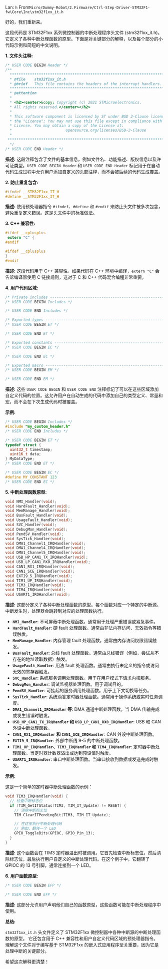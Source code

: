 Lan: `h` From`Micro/Dummy-Robot/2.Firmware/Ctrl-Step-Driver-STM32F1-fw\Core\Inc\stm32f1xx_it.h`

好的，我们重新来。

这段代码是 STM32F1xx 系列微控制器的中断处理程序头文件 (stm32f1xx_it.h)。它定义了各种中断处理函数的原型。下面是对关键部分的解释，以及每个部分的小代码示例和简短的中文说明。

**1. 文件头注释:**

```c
/* USER CODE BEGIN Header */
/**
  ******************************************************************************
  * @file    stm32f1xx_it.h
  * @brief   This file contains the headers of the interrupt handlers.
  ******************************************************************************
  * @attention
  *
  * <h2><center>&copy; Copyright (c) 2021 STMicroelectronics.
  * All rights reserved.</center></h2>
  *
  * This software component is licensed by ST under BSD 3-Clause license,
  * the "License"; You may not use this file except in compliance with the
  * License. You may obtain a copy of the License at:
  *                        opensource.org/licenses/BSD-3-Clause
  *
 ******************************************************************************
  */
/* USER CODE END Header */
```

**描述:**  这段注释包含了文件的基本信息，例如文件名、功能描述、版权信息以及许可证类型。`USER CODE BEGIN Header` 和 `USER CODE END Header` 标记用于在自动代码生成过程中允许用户添加自定义的头部注释，而不会被后续的代码生成覆盖。

**2. 防止重复包含:**

```c
#ifndef __STM32F1xx_IT_H
#define __STM32F1xx_IT_H
```

**描述:**  使用预处理器指令 `#ifndef`、`#define` 和 `#endif` 来防止头文件被多次包含，避免重复定义错误。这是头文件中的标准做法。

**3. C++ 兼容性:**

```c
#ifdef __cplusplus
 extern "C" {
#endif

#ifdef __cplusplus
}
#endif
```

**描述:**  这段代码用于 C++ 兼容性。如果代码在 C++ 环境中编译，`extern "C"` 会告诉编译器使用 C 链接规则，这对于 C 和 C++ 代码混合编程非常重要。

**4. 用户代码区域:**

```c
/* Private includes ----------------------------------------------------------*/
/* USER CODE BEGIN Includes */

/* USER CODE END Includes */

/* Exported types ------------------------------------------------------------*/
/* USER CODE BEGIN ET */

/* USER CODE END ET */

/* Exported constants --------------------------------------------------------*/
/* USER CODE BEGIN EC */

/* USER CODE END EC */

/* Exported macro ------------------------------------------------------------*/
/* USER CODE BEGIN EM */

/* USER CODE END EM */
```

**描述:**  这些 `USER CODE BEGIN` 和 `USER CODE END` 注释标记了可以在这些区域添加自定义代码的位置。这允许用户在自动生成的代码中添加自己的类型定义、常量和宏，而不会在下次生成代码时被覆盖。

**示例:**

```c
/* USER CODE BEGIN Includes */
#include "my_custom_header.h"
/* USER CODE END Includes */

/* USER CODE BEGIN ET */
typedef struct {
  uint32_t timestamp;
  uint16_t data;
} MyDataType;
/* USER CODE END ET */

/* USER CODE BEGIN EC */
#define MY_CONSTANT 123
/* USER CODE END EC */
```

**5. 中断处理函数原型:**

```c
void NMI_Handler(void);
void HardFault_Handler(void);
void MemManage_Handler(void);
void BusFault_Handler(void);
void UsageFault_Handler(void);
void SVC_Handler(void);
void DebugMon_Handler(void);
void PendSV_Handler(void);
void SysTick_Handler(void);
void DMA1_Channel1_IRQHandler(void);
void DMA1_Channel4_IRQHandler(void);
void DMA1_Channel5_IRQHandler(void);
void USB_HP_CAN1_TX_IRQHandler(void);
void USB_LP_CAN1_RX0_IRQHandler(void);
void CAN1_RX1_IRQHandler(void);
void CAN1_SCE_IRQHandler(void);
void EXTI9_5_IRQHandler(void);
void TIM1_UP_IRQHandler(void);
void TIM3_IRQHandler(void);
void TIM4_IRQHandler(void);
void USART1_IRQHandler(void);
```

**描述:**  这部分定义了各种中断处理函数的原型。每个函数对应一个特定的中断源。中断发生时，处理器会跳转到对应的处理函数执行。

*   **`NMI_Handler`**:  不可屏蔽中断处理函数。通常用于处理严重错误或紧急事件。
*   **`HardFault_Handler`**:  硬 fault 处理函数。通常由非法内存访问、无效指令等错误触发。
*   **`MemManage_Handler`**:  内存管理 fault 处理函数。通常由内存访问权限错误触发。
*   **`BusFault_Handler`**:  总线 fault 处理函数。通常由总线错误（例如，尝试从不存在的地址读取数据）触发。
*   **`UsageFault_Handler`**:  用法 fault 处理函数。通常由执行未定义的指令或访问无效的寄存器触发。
*   **`SVC_Handler`**:  系统服务调用处理函数。用于在用户模式下请求内核服务。
*   **`DebugMon_Handler`**:  调试监视器处理函数。用于调试目的。
*   **`PendSV_Handler`**:  可挂起的服务调用处理函数。用于上下文切换等任务。
*   **`SysTick_Handler`**:  系统滴答定时器处理函数。通常用于操作系统或实时任务调度。
*   **`DMA1_Channel1_IRQHandler` 等**:  DMA 通道中断处理函数。当 DMA 传输完成或发生错误时触发。
*   **`USB_HP_CAN1_TX_IRQHandler` 和 `USB_LP_CAN1_RX0_IRQHandler`**:  USB 和 CAN 外设中断处理函数。
*   **`CAN1_RX1_IRQHandler` 和 `CAN1_SCE_IRQHandler`**:  CAN 外设中断处理函数。
*   **`EXTI9_5_IRQHandler`**:  外部中断线 9-5 的中断处理函数。
*   **`TIM1_UP_IRQHandler`、`TIM3_IRQHandler` 和 `TIM4_IRQHandler`**:  定时器中断处理函数。当定时器计数器溢出或达到预设值时触发。
*   **`USART1_IRQHandler`**:  串口中断处理函数。当串口接收到数据或发送完成时触发。

**示例:**

这是一个简单的定时器中断处理函数的示例：

```c
void TIM3_IRQHandler(void) {
  // 检查中断标志位
  if (TIM_GetITStatus(TIM3, TIM_IT_Update) != RESET) {
    // 清除中断标志位
    TIM_ClearITPendingBit(TIM3, TIM_IT_Update);

    // 在这里执行中断处理代码
    // 例如，翻转一个 LED
    GPIO_ToggleBits(GPIOC, GPIO_Pin_13);
  }
}
```

**描述:**  这个函数会在 TIM3 定时器溢出时被调用。它首先检查中断标志位，然后清除标志位，最后执行用户自定义的中断处理代码。在这个例子中，它翻转了 GPIOC 的 13 号引脚，通常连接到一个 LED。

**6. 用户函数原型:**

```c
/* USER CODE BEGIN EFP */

/* USER CODE END EFP */
```

**描述:** 这部分允许用户声明他们自己的函数原型，这些函数可能在中断处理程序中使用。

**总结:**

`stm32f1xx_it.h` 头文件定义了 STM32F1xx 微控制器中各种中断源的中断处理函数的原型。 它还包含用于 C++ 兼容性和用户自定义代码区域的预处理器指令。  理解这个文件对于编写基于 STM32F1xx 的嵌入式应用程序至关重要，因为它是处理中断的关键部分。

希望这次解释更清楚！

